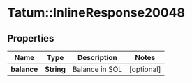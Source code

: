 # Tatum::InlineResponse20048

## Properties
Name | Type | Description | Notes
------------ | ------------- | ------------- | -------------
**balance** | **String** | Balance in SOL | [optional] 

